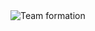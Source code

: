 <img src = "https://github.com/VincentComp/Comp3111F23G18/blob/main/Screenshot%202023-09-30%20at%2010.40.29%20PM.png" alt="Team formation"> 
